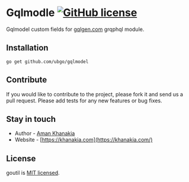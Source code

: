 # Gqlmodle  [![GitHub license](https://img.shields.io/badge/license-MIT-blue.svg)](https://github.com/knesklab/util/blob/master/LICENSE)

Gqlmodel custom fields for [gqlgen.com](http://gqlgen.com) grqphql module.

## Installation
```
go get github.com/ubgo/gqlmodel
```

## Contribute

If you would like to contribute to the project, please fork it and send us a pull request.  Please add tests
for any new features or bug fixes.

## Stay in touch

* Author - [Aman Khanakia](https://twitter.com/mrkhanakia)
* Website - [https://khanakia.com](https://khanakia.com/)

## License

goutil is [MIT licensed](LICENSE).
